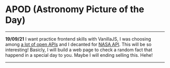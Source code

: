# APOD (Astronomy Picture of the Day)

---

**19/09/21**
I want practice frontend skills with VanillaJS, I was choosing among [a lot of open APIs](https://github.com/public-apis/public-apis) and I decanted for [NASA API](https://api.nasa.gov/).
This will be so interesting!
Basicly, I will build a web page to check a random fact that happend in a special day to you.
Maybe I will ending selling this. Hehe!

---
